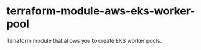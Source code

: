 # terraform-module-aws-eks-worker-pool

Terraform module that allows you to create EKS worker pools.

<!-- BEGINNING OF PRE-COMMIT-TERRAFORM DOCS HOOK -->

<!-- END OF PRE-COMMIT-TERRAFORM DOCS HOOK -->
